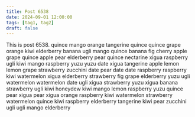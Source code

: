 ```yaml
---
title: Post 6538
date: 2024-09-01 12:00:00
tags: [tag1, tag2]
draft: false
---
```

This is post 6538.
quince
mango
orange
tangerine
quince
quince
grape
orange
kiwi
elderberry
banana
ugli
mango
quince
banana
fig
cherry
apple
grape
quince
apple
pear
elderberry
pear
quince
nectarine
xigua
raspberry
ugli
kiwi
mango
raspberry
yuzu
yuzu
date
xigua
tangerine
apple
lemon
lemon
grape
strawberry
zucchini
date
pear
date
date
raspberry
raspberry
kiwi
watermelon
xigua
elderberry
strawberry
fig
grape
elderberry
yuzu
ugli
watermelon
watermelon
date
ugli
xigua
strawberry
yuzu
xigua
banana
strawberry
ugli
kiwi
honeydew
kiwi
mango
lemon
raspberry
yuzu
quince
pear
xigua
pear
xigua
orange
raspberry
kiwi
watermelon
strawberry
watermelon
quince
kiwi
raspberry
elderberry
tangerine
kiwi
pear
zucchini
ugli
ugli
mango
elderberry
